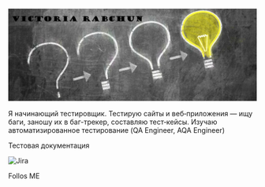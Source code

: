 [![Header](https://github.com/rbchn90v/rbchn90v/blob/main/assets/1005555b.jpg)](https://www.linkedin.com/in/viktoryiarabchun/?locale=en_US)

Я начинающий тестировщик. Тестирую сайты и веб‑приложения — ищу баги, заношу их в баг-трекер, составляю тест‑кейсы. Изучаю автоматизированное тестирование (QA Engineer, AQA Engineer)

Тестовая документация 

![Jira](https://img.shields.io/badge/-Jira-255C37)

Follos ME
